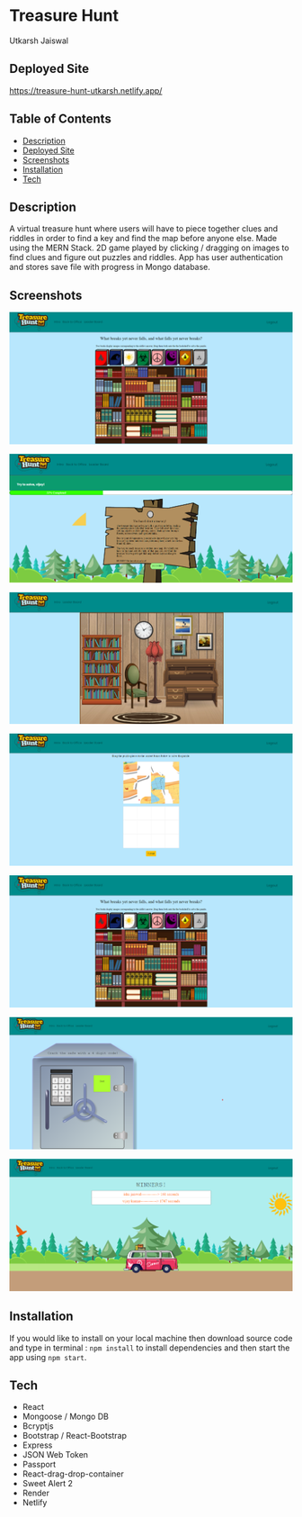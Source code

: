 # Treasure Hunt
Utkarsh Jaiswal


## Deployed Site

https://treasure-hunt-utkarsh.netlify.app/

## Table of Contents
* [Description](#description)
* [Deployed Site](#deployed-site)
* [Screenshots](#screenshots)
* [Installation](#installation)
* [Tech](#tech)


## Description
A virtual treasure hunt where users will have to piece together clues and riddles in order to find a key and find the map before anyone else.  Made using the MERN Stack. 2D game played by clicking / dragging on images to find clues and figure out puzzles and riddles. App has user authentication and stores save file with progress in Mongo database.

## Screenshots

![Login Screen](screenshots/BookShelf.png)

![Game Info Screen](screenshots/GameInfo.png)

![Office](screenshots/Office.png)

![Painting](screenshots/Painting.png)

![Bookshelf](screenshots/Bookshelf.png)

![Safe](screenshots/Safe.png)

![LeaderBoard](screenshots/LeaderBoard.png)

## Installation

If you would like to install on your local machine then download source code and type in terminal :
` npm install ` to install dependencies and then start the app using ` npm start `.  

## Tech

* React
* Mongoose / Mongo DB
* Bcryptjs
* Bootstrap / React-Bootstrap
* Express
* JSON Web Token
* Passport
* React-drag-drop-container
* Sweet Alert 2
* Render
* Netlify
